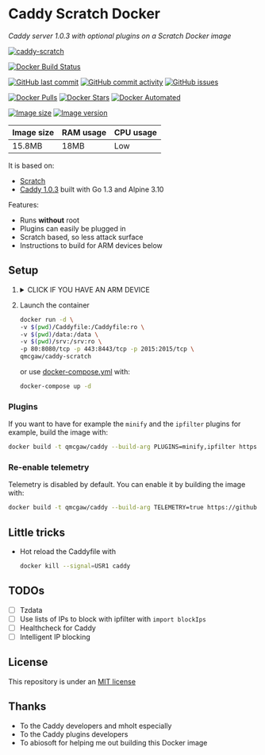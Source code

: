 # Caddy Scratch Docker

*Caddy server 1.0.3 with optional plugins on a Scratch Docker image*

[![caddy-scratch](https://github.com/qdm12/caddy-scratch/raw/master/title.jpg)](https://hub.docker.com/r/qmcgaw/caddy-scratch)

[![Docker Build Status](https://img.shields.io/docker/cloud/build/qmcgaw/caddy-scratch.svg)](https://hub.docker.com/r/qmcgaw/caddy-scratch)

[![GitHub last commit](https://img.shields.io/github/last-commit/qdm12/caddy-scratch.svg)](https://github.com/qdm12/caddy-scratch/issues)
[![GitHub commit activity](https://img.shields.io/github/commit-activity/y/qdm12/caddy-scratch.svg)](https://github.com/qdm12/caddy-scratch/issues)
[![GitHub issues](https://img.shields.io/github/issues/qdm12/caddy-scratch.svg)](https://github.com/qdm12/caddy-scratch/issues)

[![Docker Pulls](https://img.shields.io/docker/pulls/qmcgaw/caddy-scratch.svg)](https://hub.docker.com/r/qmcgaw/caddy-scratch)
[![Docker Stars](https://img.shields.io/docker/stars/qmcgaw/caddy-scratch.svg)](https://hub.docker.com/r/qmcgaw/caddy-scratch)
[![Docker Automated](https://img.shields.io/docker/cloud/automated/qmcgaw/caddy-scratch.svg)](https://hub.docker.com/r/qmcgaw/caddy-scratch)

[![Image size](https://images.microbadger.com/badges/image/qmcgaw/caddy-scratch.svg)](https://microbadger.com/images/qmcgaw/caddy-scratch)
[![Image version](https://images.microbadger.com/badges/version/qmcgaw/caddy-scratch.svg)](https://microbadger.com/images/qmcgaw/caddy-scratch)

| Image size | RAM usage | CPU usage |
| --- | --- | --- |
| 15.8MB | 18MB | Low |

It is based on:

- [Scratch](https://hub.docker.com/_/scratch/)
- [Caddy 1.0.3](https://github.com/mholt/caddy) built with Go 1.3 and Alpine 3.10

Features:

- Runs **without** root
- Plugins can easily be plugged in
- Scratch based, so less attack surface
- Instructions to build for ARM devices below

## Setup

1. <details><summary>CLICK IF YOU HAVE AN ARM DEVICE</summary><p>

    - If you have a ARM 32 bit v6 architecture

        ```sh
        docker build -t qmcgaw/caddy-scratch \
        --build-arg BASE_IMAGE_BUILDER=arm32v6/golang \
        --build-arg GOARCH=arm \
        --build-arg GOARM=6 \
        --build-arg PLUGINS= \
        https://github.com/qdm12/caddy-scratch.git
        ```

    - If you have a ARM 32 bit v7 architecture

        ```sh
        docker build -t qmcgaw/caddy-scratch \
        --build-arg BASE_IMAGE_BUILDER=arm32v7/golang \
        --build-arg GOARCH=arm \
        --build-arg GOARM=7 \
        --build-arg PLUGINS= \
        https://github.com/qdm12/caddy-scratch.git
        ```

    - If you have a ARM 64 bit v8 architecture

        ```sh
        docker build -t qmcgaw/caddy-scratch \
        --build-arg BASE_IMAGE_BUILDER=arm64v8/golang \
        --build-arg GOARCH=arm64 \
        --build-arg PLUGINS= \
        https://github.com/qdm12/caddy-scratch.git
        ```

    </p></details>

1. Launch the container

    ```sh
    docker run -d \
    -v $(pwd)/Caddyfile:/Caddyfile:ro \
    -v $(pwd)/data:/data \
    -v $(pwd)/srv:/srv:ro \
    -p 80:8080/tcp -p 443:8443/tcp -p 2015:2015/tcp \
    qmcgaw/caddy-scratch
    ```

    or use [docker-compose.yml](https://github.com/qdm12/caddy-scratch/blob/master/docker-compose.yml) with:

    ```sh
    docker-compose up -d
    ```

### Plugins

If you want to have for example the `minify` and the `ipfilter` plugins for example, build the image with:

```sh
docker build -t qmcgaw/caddy --build-arg PLUGINS=minify,ipfilter https://github.com/qdm12/caddy-scratch.git
```

### Re-enable telemetry

Telemetry is disabled by default. You can enable it by building the image with:

```sh
docker build -t qmcgaw/caddy --build-arg TELEMETRY=true https://github.com/qdm12/caddy-scratch.git
```

## Little tricks

- Hot reload the Caddyfile with

    ```sh
    docker kill --signal=USR1 caddy
    ```

## TODOs

- [ ] Tzdata
- [ ] Use lists of IPs to block with ipfilter with `import blockIps`
- [ ] Healthcheck for Caddy
- [ ] Intelligent IP blocking

## License

This repository is under an [MIT license](https://github.com/qdm12/caddy-scratch/master/license)

## Thanks

- To the Caddy developers and mholt especially
- To the Caddy plugins developers
- To abiosoft for helping me out building this Docker image
